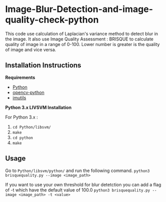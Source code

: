 # Image-Blur-Detection-and-image-quality-check-python
This code use calculation of Laplacian's variance method to detect blur in the image.
It also use Image Quality Assessment : BRISQUE to calculate quality of image in a range of 0-100. Lower number is greater is the quality of image and vice versa.

## Installation Instructions
**Requirements**
* [Python](https://www.python.org/)
* [opencv-python](https://pypi.python.org/pypi/opencv-python)
* [imutils](https://pypi.python.org/pypi/imutils)

**Python 3.x LIVSVM Installation**

For Python 3.x :

1. `cd Python/libsvm/`
2. `make`
3. `cd python`
4. `make`

## Usage 
Go to `Python/libsvm/python/` and run the following command.
`python3 brisquequality.py --image <image_path>`

If you want to use your own threshold for blur detetction you can add a flag of -t which have the default value of 100.0
`python3 brisquequality.py --image <image_path> -t <value>`

